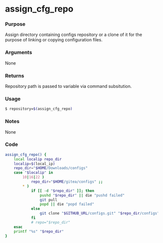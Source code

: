# assign_cfg_repo

### Purpose
Assign directory containing configs repository or a clone of it for the purpose of linking or copying configuration files.
### Arguments
None
### Returns
Repository path is passed to variable via command subsitution.
### Usage
```bash
$ repository=$(assign_cfg_repo)
```
### Notes
None
### Code
```bash
assign_cfg_repo() {
	local localip repo_dir
	localip=$(local_ip)
	repo_dir="$HOME/Downloads/configs"
	case "$localip" in
		10|16|22 )
			repo_dir="$HOME/gitea/configs" ;;
		* )
			if [[ -d "$repo_dir" ]]; then
				pushd "$repo_dir" || die "pushd failed"
				git pull
				popd || die "popd failed"
			else
				git clone "$GITHUB_URL/configs.git" "$repo_dir/configs"
			fi
			# repo="$repo_dir"
	esac
	printf "%s" "$repo_dir"
}
```
